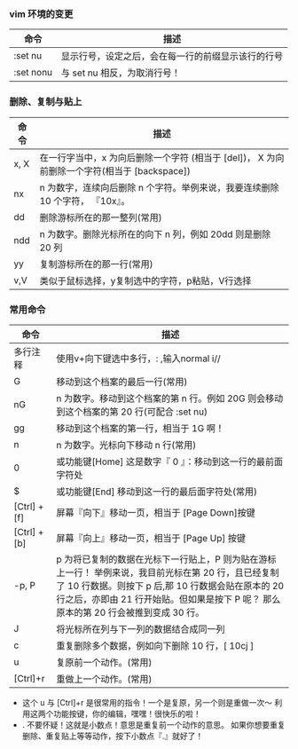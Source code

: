 ### vim 环境的变更
命令 | 描述
------------ | -------------
:set nu | 显示行号，设定之后，会在每一行的前缀显示该行的行号
:set nonu | 与 set nu 相反，为取消行号！

### 删除、复制与贴上
命令 | 描述
------------ | -------------
x, X | 在一行字当中，x 为向后删除一个字符 (相当于 [del])， X 为向前删除一个字符(相当于 [backspace])
nx | n 为数字，连续向后删除 n 个字符。举例来说，我要连续删除 10 个字符， 『10x』。
dd | 删除游标所在的那一整列(常用)
ndd | n 为数字。删除光标所在的向下 n 列，例如 20dd 则是删除 20 列
yy | 复制游标所在的那一行(常用)
v,V | 类似于鼠标选择，y复制选中的字符，p粘贴，V行选择
### 常用命令
命令 | 描述
------------ | -------------
多行注释| 使用v+向下键选中多行，: ,输入normal i//
G | 移动到这个档案的最后一行(常用)
nG | n 为数字。移动到这个档案的第 n 行。例如 20G 则会移动到这个档案的第 20 行(可配合 :set nu)
gg | 移动到这个档案的第一行，相当于 1G 啊！
n | n 为数字。光标向下移动 n 行(常用)
0 | 或功能键[Home]	这是数字『 0 』：移动到这一行的最前面字符处
$ | 或功能键[End]	移动到这一行的最后面字符处(常用)
[Ctrl] + [f] | 屏幕『向下』移动一页，相当于 [Page Down]按键
[Ctrl] + [b] | 屏幕『向上』移动一页，相当于 [Page Up] 按键
-p, P |p 为将已复制的数据在光标下一行贴上，P 则为贴在游标上一行！ 举例来说，我目前光标在第 20 行，且已经复制了 10 行数据。则按下 p 后,那 10 行数据会贴在原本的 20 行之后，亦即由 21 行开始贴。但如果是按下 P 呢？ 那么原本的第 20 行会被推到变成 30 行。
J | 将光标所在列与下一列的数据结合成同一列
c | 重复删除多个数据，例如向下删除 10 行，[ 10cj ]
u | 复原前一个动作。(常用)
[Ctrl]+r | 重做上一个动作。(常用)
* 这个 u 与 [Ctrl]+r 是很常用的指令！一个是复原，另一个则是重做一次～ 利用这两个功能按键，你的编辑，嘿嘿！很快乐的啦！
* .	不要怀疑！这就是小数点！意思是重复前一个动作的意思。 如果你想要重复删除、重复贴上等等动作，按下小数点『.』就好了！
